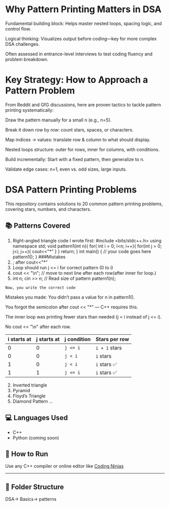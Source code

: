 # Why Pattern Printing Matters in DSA
Fundamental building block: Helps master nested loops, spacing logic, and control flow.

Logical thinking: Visualizes output before coding—key for more complex DSA challenges.

Often assessed in entrance-level interviews to test coding fluency and problem breakdown.

# Key Strategy: How to Approach a Pattern Problem
From Reddit and GfG discussions, here are proven tactics to tackle pattern printing systematically:


Draw the pattern manually for a small n (e.g., n=5).

Break it down row by row: count stars, spaces, or characters.

Map indices → values: translate row & column to what should display.

Nested loops structure: outer for rows, inner for columns, with conditions.

Build incrementally: Start with a fixed pattern, then generalize to n.

Validate edge cases: n=1, even vs. odd sizes, large inputs.





# DSA Pattern Printing Problems

This repository contains solutions to 20 common pattern printing problems, covering stars, numbers, and characters.

## 📚 Patterns Covered
1. Right-angled triangle
code I wrote first:
#include <bits/stdc++.h>
using namespace std;
void pattern1(int n){
    for( int i = 0; i<n; i++){
        for(int j = 0; j<i; j++){
            cout<<"*"
        }
    }
    return;
}
int main() {
	// your code goes here
    pattern1();
}
###Mistakes
1. ; after cout<<"*"
2. Loop should run j <= i for correct pattern (0 to i)
3. cout << "\n"; // move to next line after each row(after inner for loop.)
4.    int n;
    cin >> n; // Read size of pattern
    pattern1(n);

    Now, you write the correct code

Mistakes you made:
You didn’t pass a value for n in pattern1().

You forgot the semicolon after cout << "*" — C++ requires this.

The inner loop was printing fewer stars than needed (j < i instead of j <= i).

No cout << "\n" after each row.

| i starts at | j starts at | j condition | Stars per row |
| ----------- | ----------- | ----------- | ------------- |
| 0           | 0           | `j <= i`    | `i + 1` stars |
| 0           | 0           | `j < i`     | `i` stars     |
| 1           | 0           | `j < i`     | `i` stars ✅   |
| 1           | 1           | `j <= i`    | `i` stars ✅   |

2. Inverted triangle
3. Pyramid
4. Floyd’s Triangle
5. Diamond Pattern
...

## 💻 Languages Used
- C++
- Python (coming soon)

## 🚀 How to Run
Use any C++ compiler or online editor like [Coding Ninjas](https://www.codingninjas.com/studio/online-compiler/)

---

## 📂 Folder Structure
DSA-> Basics-> patterns
